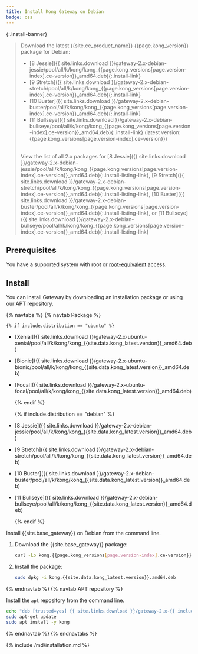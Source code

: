 ```yaml
---
title: Install Kong Gateway on Debian
badge: oss
---
```

{:.install-banner}
> Download the latest {{site.ce_product_name}} {{page.kong_version}} package for Debian:
> * [8 Jessie]({{ site.links.download }}/gateway-2.x-debian-jessie/pool/all/k/kong/kong_{{page.kong_versions[page.version-index].ce-version}}_amd64.deb){:.install-link}
> * [9 Stretch]({{ site.links.download }}/gateway-2.x-debian-stretch/pool/all/k/kong/kong_{{page.kong_versions[page.version-index].ce-version}}_amd64.deb){:.install-link}
> * [10 Buster]({{ site.links.download }}/gateway-2.x-debian-buster/pool/all/k/kong/kong_{{page.kong_versions[page.version-index].ce-version}}_amd64.deb){:.install-link}
> * [11 Bullseye]({{ site.links.download }}/gateway-2.x-debian-bullseye/pool/all/k/kong/kong_{{page.kong_versions[page.version-index].ce-version}}_amd64.deb){:.install-link}
> (latest version: {{page.kong_versions[page.version-index].ce-version}})
>
> <br>
> <span class="install-subtitle">View the list of all 2.x packages for
> [8 Jessie]({{ site.links.download }}/gateway-2.x-debian-jessie/pool/all/k/kong/kong_{{page.kong_versions[page.version-index].ce-version}}_amd64.deb){:.install-listing-link}, 
> [9 Stretch]({{ site.links.download }}/gateway-2.x-debian-stretch/pool/all/k/kong/kong_{{page.kong_versions[page.version-index].ce-version}}_amd64.deb){:.install-listing-link}, 
> [10 Buster]({{ site.links.download }}/gateway-2.x-debian-buster/pool/all/k/kong/kong_{{page.kong_versions[page.version-index].ce-version}}_amd64.deb){:.install-listing-link}, or 
> [11 Bullseye]({{ site.links.download }}/gateway-2.x-debian-bullseye/pool/all/k/kong/kong_{{page.kong_versions[page.version-index].ce-version}}_amd64.deb){:.install-listing-link}
>  </span>
## Prerequisites

You have a supported system with root or [root-equivalent](/gateway/{{page.kong_version}}/plan-and-deploy/kong-user) access.

## Install

You can install Gateway by downloading an installation package or using our APT repository.

{% navtabs %}
{% navtab Package %}

    {% if include.distribution == "ubuntu" %}

- [Xenial]({{ site.links.download }}/gateway-2.x-ubuntu-xenial/pool/all/k/kong/kong_{{site.data.kong_latest.version}}_amd64.deb)
- [Bionic]({{ site.links.download }}/gateway-2.x-ubuntu-bionic/pool/all/k/kong/kong_{{site.data.kong_latest.version}}_amd64.deb)
- [Focal]({{ site.links.download }}/gateway-2.x-ubuntu-focal/pool/all/k/kong/kong_{{site.data.kong_latest.version}}_amd64.deb)

    {% endif %}

    {% if include.distribution == "debian" %}

- [8 Jessie]({{ site.links.download }}/gateway-2.x-debian-jessie/pool/all/k/kong/kong_{{site.data.kong_latest.version}}_amd64.deb)
- [9 Stretch]({{ site.links.download }}/gateway-2.x-debian-stretch/pool/all/k/kong/kong_{{site.data.kong_latest.version}}_amd64.deb)
- [10 Buster]({{ site.links.download }}/gateway-2.x-debian-buster/pool/all/k/kong/kong_{{site.data.kong_latest.version}}_amd64.deb)
- [11 Bullseye]({{ site.links.download }}/gateway-2.x-debian-bullseye/pool/all/k/kong/kong_{{site.data.kong_latest.version}}_amd64.deb)

    {% endif %}

Install {{site.base_gateway}} on Debian from the command line.

1. Download the {{site.base_gateway}} package:
    ```bash
    curl -Lo kong.{{page.kong_versions[page.version-index].ce-version}}.amd64.deb "{{ site.links.download }}/gateway-2.x-debian-$(lsb_release -cs)/pool/all/k/kong/kong_{{page.kong_versions[page.version-index].ce-version}}_amd64.deb"
     ```

2. Install the package:
    ```bash
    sudo dpkg -i kong.{{site.data.kong_latest.version}}.amd64.deb
    ```

{% endnavtab %}
{% navtab APT repository %}

Install the `apt` repository from the command line.

```bash
echo "deb [trusted=yes] {{ site.links.download }}/gateway-2.x-{{ include.distribution }}-$(lsb_release -sc)/ default all" | sudo tee /etc/apt/sources.list.d/kong.list 
sudo apt-get update
sudo apt install -y kong
```

{% endnavtab %}
{% endnavtabs %}

{% include /md/installation.md %}
